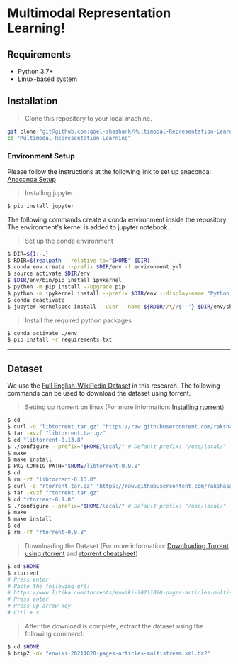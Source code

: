 # Multimodal Representation Learning!

## Requirements

-   Python 3.7+
-   Linux-based system

## Installation


>Clone this repository to your local machine.
```bash
git clone "git@github.com:goel-shashank/Multimodal-Representation-Learning.git"
cd "Multimodal-Representation-Learning"
```

### Environment Setup

Please follow the instructions at the following link to set up anaconda:
[Anaconda Setup](https://docs.anaconda.com/anaconda/install/index.html)

> Installing jupyter
```bash
$ pip install jupyter
```

The following commands create a conda environment inside the repository. The environment's kernel is added to jupyter notebook. 

> Set up the conda environment
```bash
$ DIR=${1:-.}
$ RDIR=$(realpath --relative-to="$HOME" $DIR)
$ conda env create --prefix $DIR/env -f environment.yml
$ source activate $DIR/env
$ $DIR/env/bin/pip install ipykernel
$ python -m pip install --upgrade pip
$ python -m ipykernel install --prefix $DIR/env --display-name "Python ($RDIR)"
$ conda deactivate
$ jupyter kernelspec install --user --name ${RDIR//\//$'-'} $DIR/env/share/jupyter/kernels/python3/
```

> Install the required python packages

```bash
$ conda activate ./env
$ pip install -r requirements.txt
```
---

## Dataset

We use the [Full English-WikiPedia Dataset](https://meta.wikimedia.org/wiki/Data_dump_torrents#English_Wikipedia) in this research.  The following commands can be used to download the dataset using torrent.

> Setting up rtorrent on linux (For more information: [Installing rtorrent](http://rakshasa.github.io/rtorrent))
```bash
$ cd
$ curl -o "libtorrent.tar.gz" "https://raw.githubusercontent.com/rakshasa/rtorrent-archive/master/libtorrent-0.13.8.tar.gz"
$ tar -xvzf "libtorrent.tar.gz"
$ cd "libtorrent-0.13.8"
$ ./configure --prefix="$HOME/local/" # Default prefix: "/use/local/"
$ make
$ make install
$ PKG_CONFIG_PATH="$HOME/libtorrent-0.9.8"
$ cd
$ rm -rf "libtorrent-0.13.8"
$ curl -o "rtorrent.tar.gz" "https://raw.githubusercontent.com/rakshasa/rtorrent-archive/master/rtorrent-9.tar.gz"
$ tar -xvzf "rtorrent.tar.gz"
$ cd "rtorrent-0.9.8"
$ ./configure --prefix="$HOME/local/" # Default prefix: "/use/local/"
$ make
$ make install
$ cd 
$ rm -rf "rtorrent-0.9.8"
```

> Downloading the Dataset (For more information: [Downloading Torrent using rtorrent](https://www.fosslinux.com/8688/how-to-download-torrents-using-the-command-line-in-terminal.htm) and [rtorrent cheatsheet](https://devhints.io/rtorrent))

```bash
$ cd $HOME
$ rtorrent
# Press enter
# Paste the following url: 
# https://www.litika.com/torrents/enwiki-20211020-pages-articles-multistream.xml.bz2.torrent
# Press enter
# Press up arrow key
# Ctrl + s
```

> After the download is complete, extract the dataset using the following command:

```bash
$ cd $HOME
$ bzip2 -dk "enwiki-20211020-pages-articles-multistream.xml.bz2"
```
